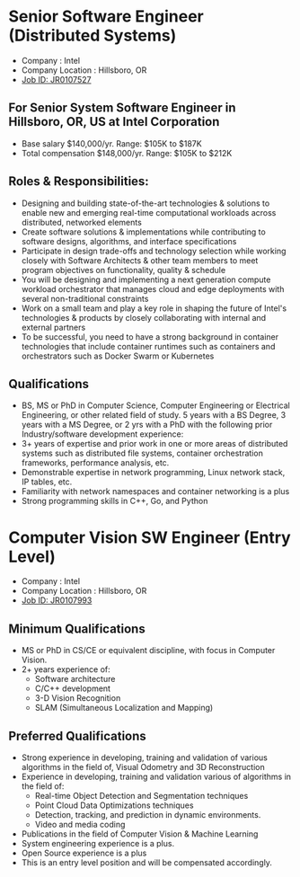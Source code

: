 # Senior Software Engineer (Distributed Systems) 
+ Company : Intel
+ Company Location : Hillsboro, OR
+ [Job ID: JR0107527](https://jobs.intel.com/ShowJob/Id/2067416/Senior%20Software%20Engineer%20(Distributed%20Systems))

## For Senior System Software Engineer in Hillsboro, OR, US at Intel Corporation
+ Base salary $140,000/yr. Range: $105K to $187K
+ Total compensation $148,000/yr. Range: $105K to $212K

## Roles & Responsibilities:
+ Designing and building state-of-the-art technologies & solutions to enable new and emerging real-time computational workloads across distributed, networked elements
+ Create software solutions & implementations while contributing to software designs, algorithms, and interface specifications
+ Participate in design trade-offs and technology selection while working closely with Software Architects & other team members to meet program objectives on functionality, quality & schedule
+ You will be designing and implementing a next generation compute workload orchestrator that manages cloud and edge deployments with several non-traditional constraints
+ Work on a small team and play a key role in shaping the future of Intel's technologies & products by closely collaborating with internal and external partners
+ To be successful, you need to have a strong background in container technologies that include container runtimes such as containers and orchestrators such as Docker Swarm or Kubernetes

## Qualifications
+ BS, MS or PhD in Computer Science, Computer Engineering or Electrical Engineering, or other related field of study. 5 years with a BS Degree, 3 years with a MS Degree, or 2 yrs with a PhD with the following prior Industry/software development experience:
+ 3+ years of expertise and prior work in one or more areas of distributed systems such as distributed file systems, container orchestration frameworks, performance analysis, etc.
+ Demonstrable expertise in network programming, Linux network stack, IP tables, etc.
+ Familiarity with network namespaces and container networking is a plus
+ Strong programming skills in C++, Go, and Python


# Computer Vision SW Engineer (Entry Level)
+ Company : Intel
+ Company Location : Hillsboro, OR
+ [Job ID: JR0107993](https://www.linkedin.com/jobs/view/1523603649/)

## Minimum Qualifications
+ MS or PhD in CS/CE or equivalent discipline, with focus in Computer Vision.
+ 2+ years experience of:
  - Software architecture
  - C/C++ development
  - 3-D Vision Recognition
  - SLAM (Simultaneous Localization and Mapping)

## Preferred Qualifications
+ Strong experience in developing, training and validation of various algorithms in the field of, Visual Odometry and 3D Reconstruction
+ Experience in developing, training and validation various of algorithms in the field of:
  - Real-time Object Detection and Segmentation techniques
  - Point Cloud Data Optimizations techniques
  - Detection, tracking, and prediction in dynamic environments.
  - Video and media coding
+ Publications in the field of Computer Vision & Machine Learning
+ System engineering experience is a plus.
+ Open Source experience is a plus
+ This is an entry level position and will be compensated accordingly.

